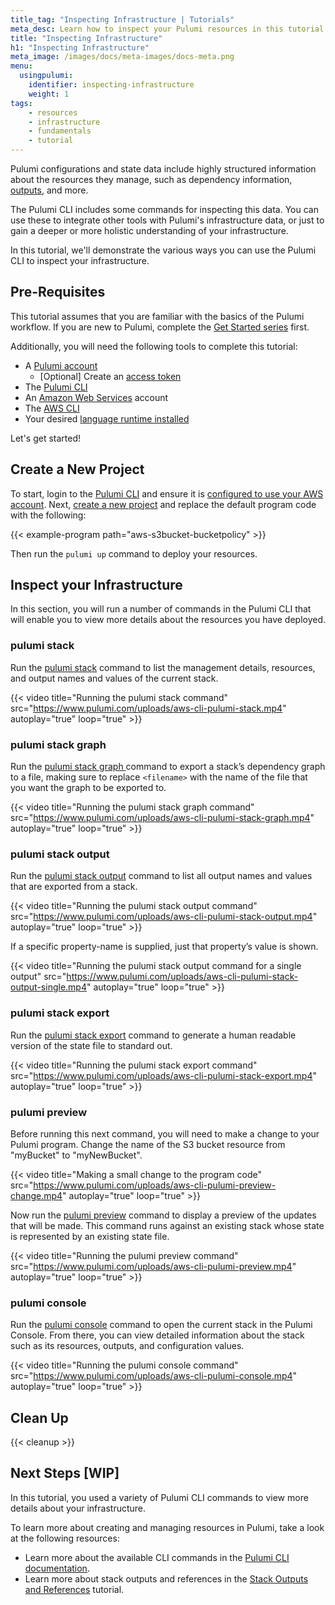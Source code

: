 ```yaml
---
title_tag: "Inspecting Infrastructure | Tutorials"
meta_desc: Learn how to inspect your Pulumi resources in this tutorial.
title: "Inspecting Infrastructure"
h1: "Inspecting Infrastructure"
meta_image: /images/docs/meta-images/docs-meta.png
menu:
  usingpulumi:
    identifier: inspecting-infrastructure
    weight: 1
tags:
    - resources
    - infrastructure
    - fundamentals
    - tutorial
---
```


Pulumi configurations and state data include highly structured information about the resources they manage, such as dependency information, [outputs](/docs/concepts/inputs-outputs/#outputs), and more.

The Pulumi CLI includes some commands for inspecting this data. You can use these to integrate other tools with Pulumi's infrastructure data, or just to gain a deeper or more holistic understanding of your infrastructure.

In this tutorial, we'll demonstrate the various ways you can use the Pulumi CLI to inspect your infrastructure.

## Pre-Requisites

This tutorial assumes that you are familiar with the basics of the Pulumi workflow. If you are new to Pulumi, complete the [Get Started series](/docs/get-started/) first.

Additionally, you will need the following tools to complete this tutorial:

- A [Pulumi account](https://app.pulumi.com)
  - [Optional] Create an [access token](/docs/pulumi-cloud/access-management/access-tokens/)
- The [Pulumi CLI](https://www.pulumi.com/docs/install/)
- An [Amazon Web Services](https://aws.amazon.com/) account
- The [AWS CLI](https://aws.amazon.com/cli/)
- Your desired [language runtime installed](/docs/clouds/aws/get-started/begin/#install-language-runtime)

Let's get started!

## Create a New Project

To start, login to the [Pulumi CLI](/docs/cli/commands/pulumi_login/) and ensure it is [configured to use your AWS account](/docs/clouds/aws/get-started/begin/#configure-pulumi-to-access-your-aws-account). Next, [create a new project](/docs/clouds/aws/get-started/create-project/) and replace the default program code with the following:

{{< example-program path="aws-s3bucket-bucketpolicy" >}}

Then run the `pulumi up` command to deploy your resources.

## Inspect your Infrastructure

In this section, you will run a number of commands in the Pulumi CLI that will enable you to view more details about the resources you have deployed.

### pulumi stack

Run the [pulumi stack](/docs/cli/commands/pulumi_stack/) command to list the management details, resources, and output names and values of the current stack.

{{< video title="Running the pulumi stack command" src="https://www.pulumi.com/uploads/aws-cli-pulumi-stack.mp4" autoplay="true" loop="true" >}}

### pulumi stack graph

Run the [pulumi stack graph <filename>](/docs/cli/commands/pulumi_stack_graph/) command to export a stack’s dependency graph to a file, making sure to replace `<filename>` with the name of the file that you want the graph to be exported to.

{{< video title="Running the pulumi stack graph command" src="https://www.pulumi.com/uploads/aws-cli-pulumi-stack-graph.mp4" autoplay="true" loop="true" >}}

### pulumi stack output

Run the [pulumi stack output](/docs/cli/commands/pulumi_stack_output/) command to list all output names and values that are exported from a stack.

{{< video title="Running the pulumi stack output command" src="https://www.pulumi.com/uploads/aws-cli-pulumi-stack-output.mp4" autoplay="true" loop="true" >}}

If a specific property-name is supplied, just that property’s value is shown.

{{< video title="Running the pulumi stack output command for a single output" src="https://www.pulumi.com/uploads/aws-cli-pulumi-stack-output-single.mp4" autoplay="true" loop="true" >}}

### pulumi stack export

Run the [pulumi stack export](/docs/cli/commands/pulumi_stack_export/) command to generate a human readable version of the state file to standard out.

{{< video title="Running the pulumi stack export command" src="https://www.pulumi.com/uploads/aws-cli-pulumi-stack-export.mp4" autoplay="true" loop="true" >}}

### pulumi preview

Before running this next command, you will need to make a change to your Pulumi program. Change the name of the S3 bucket resource from "myBucket" to "myNewBucket".

{{< video title="Making a small change to the program code" src="https://www.pulumi.com/uploads/aws-cli-pulumi-preview-change.mp4" autoplay="true" loop="true" >}}

Now run the [pulumi preview](/docs/cli/commands/pulumi_preview/) command to display a preview of the updates that will be made. This command runs against an existing stack whose state is represented by an existing state file.

{{< video title="Running the pulumi preview command" src="https://www.pulumi.com/uploads/aws-cli-pulumi-preview.mp4" autoplay="true" loop="true" >}}

### pulumi console

Run the [pulumi console](/docs/cli/commands/pulumi_console/) command to open the current stack in the Pulumi Console. From there, you can view detailed information about the stack such as its resources, outputs, and configuration values.

{{< video title="Running the pulumi console command" src="https://www.pulumi.com/uploads/aws-cli-pulumi-console.mp4" autoplay="true" loop="true" >}}

## Clean Up

{{< cleanup >}}

## Next Steps [WIP]

In this tutorial, you used a variety of Pulumi CLI commands to view more details about your infrastructure.

To learn more about creating and managing resources in Pulumi, take a look at the following resources:

- Learn more about the available CLI commands in the [Pulumi CLI documentation](/docs/cli/commands/).
- Learn more about stack outputs and references in the [Stack Outputs and References](/docs/using-pulumi/stack-outputs-and-references/) tutorial.

